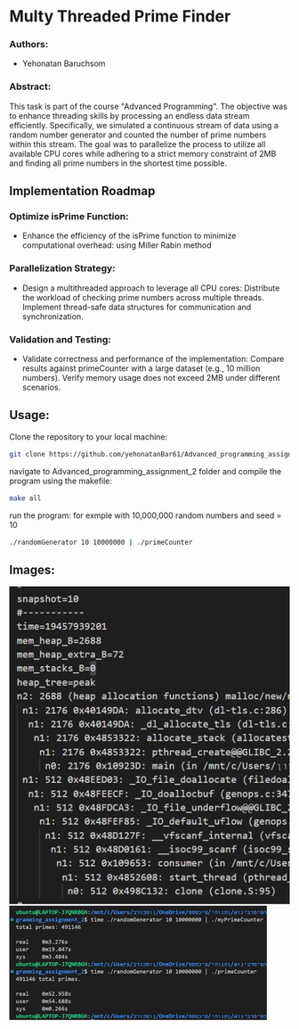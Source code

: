 # Multy Threaded Prime Finder

### Authors:
- Yehonatan Baruchsom

### Abstract:
This task is part of the course "Advanced Programming". The objective was to enhance threading skills by processing an endless data stream efficiently. Specifically, we simulated a continuous stream of data using a random number generator and counted the number of prime numbers within this stream. The goal was to parallelize the process to utilize all available CPU cores while adhering to a strict memory constraint of 2MB and finding all prime numbers in the shortest time possible.

## Implementation Roadmap
### Optimize isPrime Function:

- Enhance the efficiency of the isPrime function to minimize computational overhead: using Miller Rabin method 

### Parallelization Strategy:

- Design a multithreaded approach to leverage all CPU cores:
    Distribute the workload of checking prime numbers across multiple threads.
    Implement thread-safe data structures for communication and synchronization.

### Validation and Testing:

- Validate correctness and performance of the implementation:
    Compare results against primeCounter with a large dataset (e.g., 10 million numbers).
    Verify memory usage does not exceed 2MB under different scenarios.


## Usage:
Clone the repository to your local machine:
```bash
git clone https://github.com/yehonatanBar61/Advanced_programming_assignment_2.git
```
navigate to Advanced_programming_assignment_2 folder and compile the program using the makefile:
```bash
make all
```
run the program:
for exmple with 10,000,000 random numbers and seed = 10
```bash
./randomGenerator 10 10000000 | ./primeCounter
```

## Images:
![timeCheck](ValgrindPickSnap.png)
![Map](timeCheck.png)

